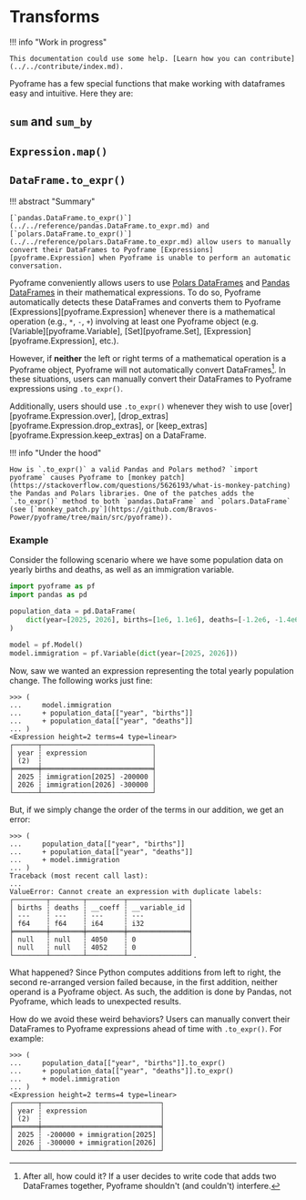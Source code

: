 # Transforms

!!! info "Work in progress"

    This documentation could use some help. [Learn how you can contribute](../../contribute/index.md).

Pyoframe has a few special functions that make working with dataframes easy and intuitive. Here they are:

## `sum` and `sum_by`

## `Expression.map()`


## `DataFrame.to_expr()`

!!! abstract "Summary"

    [`pandas.DataFrame.to_expr()`](../../reference/pandas.DataFrame.to_expr.md) and [`polars.DataFrame.to_expr()`](../../reference/polars.DataFrame.to_expr.md) allow users to manually convert their DataFrames to Pyoframe [Expressions][pyoframe.Expression] when Pyoframe is unable to perform an automatic conversation.

Pyoframe conveniently allows users to use [Polars DataFrames](https://docs.pola.rs/api/python/stable/reference/dataframe/index.html) and [Pandas DataFrames](https://pandas.pydata.org/pandas-docs/stable/reference/api/pandas.DataFrame.html) in their mathematical expressions. To do so, Pyoframe automatically detects these DataFrames and converts them to Pyoframe [Expressions][pyoframe.Expression] whenever there is a mathematical operation (e.g., `*`, `-`, `+`) involving at least one Pyoframe object (e.g. [Variable][pyoframe.Variable], [Set][pyoframe.Set], [Expression][pyoframe.Expression], etc.).

However, if **neither** the left or right terms of a mathematical operation is a Pyoframe object, Pyoframe will not automatically convert DataFrames[^2]. In these situations, users can manually convert their DataFrames to Pyoframe expressions using `.to_expr()`.

Additionally, users should use `.to_expr()` whenever they wish to use [over][pyoframe.Expression.over], [drop_extras][pyoframe.Expression.drop_extras], or [keep_extras][pyoframe.Expression.keep_extras] on a DataFrame.

!!! info "Under the hood"

    How is `.to_expr()` a valid Pandas and Polars method? `import pyoframe` causes Pyoframe to [monkey patch](https://stackoverflow.com/questions/5626193/what-is-monkey-patching) the Pandas and Polars libraries. One of the patches adds the `.to_expr()` method to both `pandas.DataFrame` and `polars.DataFrame` (see [`monkey_patch.py`](https://github.com/Bravos-Power/pyoframe/tree/main/src/pyoframe)).

[^2]: After all, how could it? If a user decides to write code that adds two DataFrames together, Pyoframe shouldn't (and couldn't) interfere.

### Example

Consider the following scenario where we have some population data on yearly births and deaths, as well as an immigration variable.

```python
import pyoframe as pf
import pandas as pd

population_data = pd.DataFrame(
    dict(year=[2025, 2026], births=[1e6, 1.1e6], deaths=[-1.2e6, -1.4e6])
)

model = pf.Model()
model.immigration = pf.Variable(dict(year=[2025, 2026]))
```

Now, saw we wanted an expression representing the total yearly population change. The following works just fine:

```pycon
>>> (
...     model.immigration
...     + population_data[["year", "births"]]
...     + population_data[["year", "deaths"]]
... )
<Expression height=2 terms=4 type=linear>
┌──────┬───────────────────────────┐
│ year ┆ expression                │
│ (2)  ┆                           │
╞══════╪═══════════════════════════╡
│ 2025 ┆ immigration[2025] -200000 │
│ 2026 ┆ immigration[2026] -300000 │
└──────┴───────────────────────────┘

```

But, if we simply change the order of the terms in our addition, we get an error:

```pycon
>>> (
...     population_data[["year", "births"]]
...     + population_data[["year", "deaths"]]
...     + model.immigration
... )
Traceback (most recent call last):
...
ValueError: Cannot create an expression with duplicate labels:
┌────────┬────────┬─────────┬───────────────┐
│ births ┆ deaths ┆ __coeff ┆ __variable_id │
│ ---    ┆ ---    ┆ ---     ┆ ---           │
│ f64    ┆ f64    ┆ i64     ┆ i32           │
╞════════╪════════╪═════════╪═══════════════╡
│ null   ┆ null   ┆ 4050    ┆ 0             │
│ null   ┆ null   ┆ 4052    ┆ 0             │
└────────┴────────┴─────────┴───────────────┘.

```

What happened? Since Python computes additions from left to right, the second re-arranged version failed because, in the first addition, neither operand is a Pyoframe object. As such, the addition is done by Pandas, not Pyoframe, which leads to unexpected results.

How do we avoid these weird behaviors? Users can manually convert their DataFrames to Pyoframe expressions ahead of time with `.to_expr()`. For example:

```pycon
>>> (
...     population_data[["year", "births"]].to_expr()
...     + population_data[["year", "deaths"]].to_expr()
...     + model.immigration
... )
<Expression height=2 terms=4 type=linear>
┌──────┬─────────────────────────────┐
│ year ┆ expression                  │
│ (2)  ┆                             │
╞══════╪═════════════════════════════╡
│ 2025 ┆ -200000 + immigration[2025] │
│ 2026 ┆ -300000 + immigration[2026] │
└──────┴─────────────────────────────┘

```
